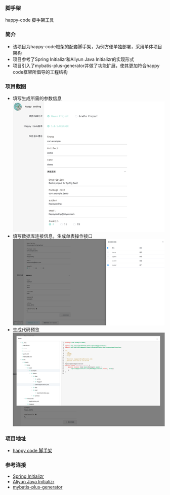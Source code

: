 ### 脚手架
happy-code 脚手架工具
### 简介
- 该项目为happy-code框架的配套脚手架，为例方便单独部署，采用单体项目架构
- 项目参考了Spring Initializr和Aliyun Java Initializr的实现形式
- 项目引入了mybatis-plus-generator并做了功能扩展，使其更加符合happy code框架所倡导的工程结构

### 项目截图
- 填写生成所需的参数信息
![](../_media/start-01.png)
- 填写数据库连接信息，生成单表操作接口
![](../_media/start-03.png)
- 生成代码预览
![](../_media/start-02.png)

### 项目地址
- [happy code 脚手架](http://www.happycoding.cool/bootstrap/)


### 参考连接
- [Spring Initializr](https://start.spring.io/)
- [Aliyun Java Initializr](https://start.aliyun.com/bootstrap.html)
- [mybatis-plus-generator](https://baomidou.com/guide/generator.html)
